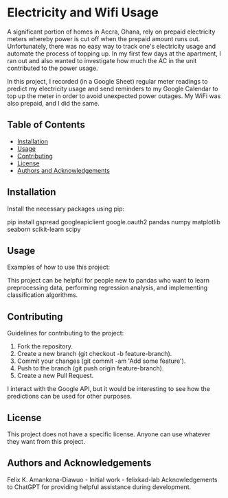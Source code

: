 # Electricity and Wifi Usage

A significant portion of homes in Accra, Ghana, rely on prepaid electricity meters whereby power is cut off when the prepaid amount runs out. Unfortunately, there was no easy way to track one's electricity usage and automate the process of topping up. In my first few days at the apartment, I ran out and also wanted to investigate how much the AC in the unit contributed to the power usage.

In this project, I recorded (in a Google Sheet) regular meter readings to predict my electricity usage and send reminders to my Google Calendar to top up the meter in order to avoid unexpected power outages. My WiFi was also prepaid, and I did the same.

## Table of Contents

- [Installation](#installation)
- [Usage](#usage)
- [Contributing](#contributing)
- [License](#license)
- [Authors and Acknowledgements](#authors-and-acknowledgements)

## Installation

Install the necessary packages using pip:

pip install gspread googleapiclient google.oauth2 pandas numpy matplotlib seaborn scikit-learn scipy

## Usage

Examples of how to use this project:

This project can be helpful for people new to pandas who want to learn preprocessing data, performing regression analysis, and implementing classification algorithms.

## Contributing

Guidelines for contributing to the project:

1. Fork the repository.
2. Create a new branch (git checkout -b feature-branch).
3. Commit your changes (git commit -am 'Add some feature').
4. Push to the branch (git push origin feature-branch).
5. Create a new Pull Request.

I interact with the Google API, but it would be interesting to see how the predictions can be used for other purposes.

## License
This project does not have a specific license. Anyone can use whatever they want from this project.

## Authors and Acknowledgements
Felix K. Amankona-Diawuo - Initial work - felixkad-lab
Acknowledgements to ChatGPT for providing helpful assistance during development.